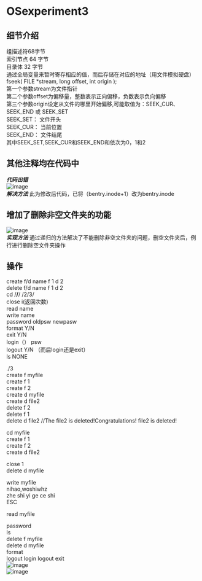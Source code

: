 # OSexperiment3
## 细节介绍
组描述符68字节  
索引节点 64 字节  
目录体 32 字节  
通过全局变量来暂时寄存相应的值，而后存储在对应的地址（用文件模拟硬盘）  
fseek( FILE *stream, long offset, int origin );  
  	第一个参数stream为文件指针  
  	第二个参数offset为偏移量，整数表示正向偏移，负数表示负向偏移  
  	第三个参数origin设定从文件的哪里开始偏移,可能取值为：SEEK_CUR、 SEEK_END 或 SEEK_SET  
  	SEEK_SET： 文件开头  
  	SEEK_CUR： 当前位置  
  	SEEK_END： 文件结尾  
  	其中SEEK_SET,SEEK_CUR和SEEK_END和依次为0，1和2  
## 其他注释均在代码中
***代码出错***  
![image](https://user-images.githubusercontent.com/98074671/206223938-0199cd9b-2e8f-448b-812f-4a4d22068d7c.png)  
***解决方法***
此为修改后代码，已将（bentry.inode+1）改为bentry.inode  
## 增加了删除非空文件夹的功能
![image](https://user-images.githubusercontent.com/98074671/206224778-ce21dfe5-b553-43f6-88de-a2608e49a8b3.png)  
***实现方法***
通过递归的方法解决了不能删除非空文件夹的问题，删空文件夹后，例行进行删除空文件夹操作  
## 操作
create      f/d   name    f 1  d 2  
delete      f/d   name    f 1  d 2  
cd          /**/**/       /2/3/  
close       i(返回次数)  
read        name  
write       name  
password    oldpsw       newpasw  
format      Y/N  
exit        Y/N  
login（）   psw  
logout      Y/N   （而后login还是exit）  
ls          NONE  
  
./3  
create f myfile  
create f 1  
create f 2  
create d myfile  
create d file2  
delete f 2  
delete f 1  
delete d file2    //The file2 is deleted!Congratulations! file2 is deleted!  
  
cd myfile  
create f 1  
create f 2  
create d file2  
  
close  1  
delete d myfile  
  
write myfile  
nihao,woshiwhz  
zhe shi yi ge ce shi  
ESC  
  
read myfile  
  
password  
ls  
delete f myfile  
delete d myfile  
format  
logout  login  logout  exit  
![image](https://user-images.githubusercontent.com/98074671/206222843-002c38c7-bbed-46e3-9daf-86ca9ebf6845.png)  
![image](https://user-images.githubusercontent.com/98074671/206222713-ef256d83-a26e-4121-81fa-09119bafa075.png)  

